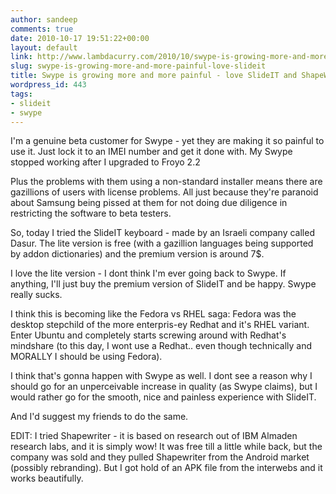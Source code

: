 ```yaml
---
author: sandeep
comments: true
date: 2010-10-17 19:51:22+00:00
layout: default
link: http://www.lambdacurry.com/2010/10/swype-is-growing-more-and-more-painful-love-slideit/
slug: swype-is-growing-more-and-more-painful-love-slideit
title: Swype is growing more and more painful - love SlideIT and ShapeWriter (more)
wordpress_id: 443
tags:
- slideit
- swype
---
```


I'm a genuine beta customer for Swype - yet they are making it so painful to use it. Just lock it to an IMEI number and get it done with. My Swype stopped working after I upgraded to Froyo 2.2

Plus the problems with them using a non-standard installer means there are gazillions of users with license problems. All just because they're paranoid about Samsung being pissed at them for not doing due diligence in restricting the software to beta testers.

So, today I tried the SlideIT keyboard - made by an Israeli company called Dasur. The lite version is free (with a gazillion languages being supported by addon dictionaries) and the premium version is around 7$.

I love the lite version - I dont think I'm ever going back to Swype. If anything, I'll just buy the premium version of SlideIT and be happy.
Swype really sucks.

I think this is becoming like the Fedora vs RHEL  saga: Fedora was the desktop stepchild of the more enterpris-ey Redhat and it's RHEL variant. Enter Ubuntu and completely starts screwing around with Redhat's mindshare (to this day, I wont use a Redhat.. even though technically and MORALLY I should be using Fedora).

I think that's gonna happen with Swype as well. I dont see a reason why I should go for an unperceivable increase in quality (as Swype claims), but I would rather go for the smooth, nice and painless experience with SlideIT.

And I'd suggest my friends to do the same.



EDIT: I tried Shapewriter - it is based on research out of IBM Almaden research labs, and it is simply wow! It was free till a little while back, but the company was sold and they pulled Shapewriter from the Android market (possibly rebranding). But I got hold of an APK file from the interwebs and it works beautifully.
